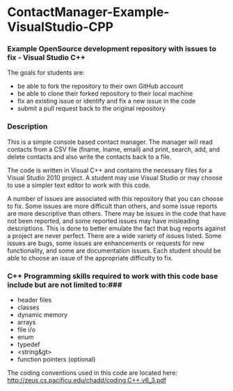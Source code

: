 ContactManager-Example-VisualStudio-CPP
=======================================

### Example OpenSource development repository with issues to fix - Visual Studio C++ ###


The goals for students are:
* be able to fork the repository to their own GitHub account
* be able to clone their forked repository to their local machine
* fix an existing issue or identify and fix a new issue in the code
* submit a pull request back to the original repository


### Description ###

This is a simple console based contact manager.  The manager will read contacts from a CSV file (fname, lname, email) and print, search, add, and delete contacts and also write the contacts back to a file.

The code is written in Visual C++ and contains the necessary files for a Visual Studio 2010 project.  A student may use Visual Studio or may choose to use a simpler text editor to work with this code.

A number of issues are associated with this repository that you can choose to fix.  Some issues are more difficult
than others, and some issue reports are more descriptive than others.  There may be issues in the code that have not been reported, and some reported issues may have misleading descriptions.  This is done to better emulate the fact that bug reports against a project are never perfect.  There are a wide variety of issues listed. Some issues are bugs, some issues are enhancements or requests for new functionality, and some are documentation issues.  Each student should be able to choose an issue of the appropriate difficulty to fix.
 

### C++ Programming skills required to work with this code base include but are not limited to:###

* header files
* classes
* dynamic memory
* arrays
* file i/o
* enum
* typedef
* &lt;string&gt>
* function pointers (optional)


The coding conventions used in this code are located here: http://zeus.cs.pacificu.edu/chadd/coding.C++.v6_3.pdf
